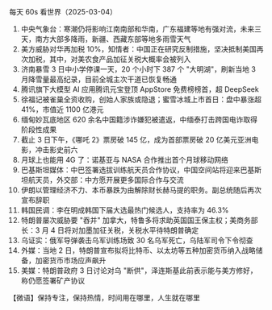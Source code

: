 每天 60s 看世界（2025-03-04）

1. 中央气象台：寒潮仍将影响江南南部和华南，广东福建等地有强对流，未来三天，南方大部多降雨，新疆、西藏东部等地多雨雪天气
2. 美方威胁对华再加税 10%，知情者：中国正在研究反制措施，坚决抵制美国再次加税，其中，对美农食产品加征关税大概率会被列入
3. 济南暴雪 3 日中小学停课一天，20 个小时下 387 个 "大明湖"，刷新当地 3 月降雪量最高纪录，目前全城主次干道已恢复畅通
4. 腾讯旗下大模型 AI 应用腾讯元宝登顶 AppStore 免费榜榜首，超 DeepSeek
5. 徐福记被雀巢全资收购，创始人家族或隐退；蜜雪冰城上市首日：盘中暴涨超 41%，市值近 1100 亿港元
6. 缅甸妙瓦底地区 620 余名中国籍涉诈嫌犯被遣返，中缅泰打击跨国电诈取得阶段性成果
7. 截止 3 日下午，《哪吒 2》票房破 145 亿，成为首部票房破 20 亿美元亚洲电影，冲击影史前六
8. 月球上也能用 4G 了：诺基亚与 NASA 合作推出首个月球移动网络
9. 巴基斯坦媒体：中巴签署选拔训练航天员合作协议，中国空间站将迎来巴基斯坦航天员，外交部：中方愿开展更多国际合作与交流
10. 伊朗以管理经济不力、本币暴跌为由解除财长赫马提的职务。副总统随后再次宣布辞职
11. 韩国民调：李在明成韩国下届大选最热门候选人，支持率为 46.3%
12. 特朗普屡次威胁要 "吞并" 加拿大，特鲁多将求助英国国王保主权；美商务部长：3 月 4 日将对加墨加征关税，关税水平待特朗普确定
13. 乌证实：俄军导弹袭击乌军训练场致 30 名乌军死亡，乌陆军司令下令彻查
14. 外媒：当地 2 日，特朗普宣布拟将比特币、以太坊等五种加密货币纳入战略储备，加密货币市场应声飙升
15. 美媒：特朗普政府 3 日讨论对乌 "断供"，泽连斯基此前表示能与美方修好，称仍愿签署矿产协议

【微语】保持专注，保持热情，时间用在哪里，人生就在哪里